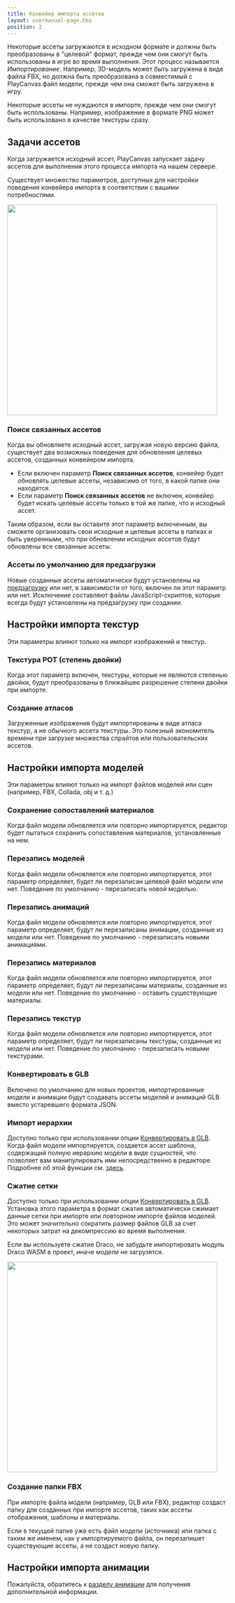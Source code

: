 ```yaml
---
title: Конвейер импорта ассетов
layout: usermanual-page.hbs
position: 2
---
```


Некоторые ассеты загружаются в исходном формате и должны быть преобразованы в "целевой" формат, прежде чем они смогут быть использованы в игре во время выполнения. Этот процесс называется *Импортирование*. Например, 3D-модель может быть загружена в виде файла FBX, но должна быть преобразована в совместимый с PlayCanvas файл модели, прежде чем она сможет быть загружена в игру.

Некоторые ассеты не нуждаются в импорте, прежде чем они смогут быть использованы. Например, изображение в формате PNG может быть использовано в качестве текстуры сразу.

## Задачи ассетов

Когда загружается исходный ассет, PlayCanvas запускает задачу ассетов для выполнения этого процесса импорта на нашем сервере.

Существует множество параметров, доступных для настройки поведения конвейера импорта в соответствии с вашими потребностями.

<img loading="lazy" src="/images/user-manual/assets/import-pipeline/asset-tasks.png" width="480">

### Поиск связанных ассетов

Когда вы обновляете исходный ассет, загружая новую версию файла, существует два возможных поведения для обновления целевых ассетов, созданных конвейером импорта.

* Если включен параметр **Поиск связанных ассетов**, конвейер будет обновлять целевые ассеты, независимо от того, в какой папке они находятся.
* Если параметр **Поиск связанных ассетов** не включен, конвейер будет искать целевые ассеты только в той же папке, что и исходный ассет.

Таким образом, если вы оставите этот параметр включенным, вы сможете организовать свои исходные и целевые ассеты в папках и быть уверенными, что при обновлении исходных ассетов будут обновлены все связанные ассеты.

### Ассеты по умолчанию для предзагрузки

Новые созданные ассеты автоматически будут установлены на [предзагрузку][2] или нет, в зависимости от того, включен ли этот параметр или нет. Исключение составляют файлы JavaScript-скриптов, которые всегда будут установлены на предзагрузку при создании.

## Настройки импорта текстур

Эти параметры влияют только на импорт изображений и текстур.

### Текстура POT (степень двойки)

Когда этот параметр включен, текстуры, которые не являются степенью двойки, будут преобразованы в ближайшее разрешение степени двойки при импорте.

### Создание атласов

Загруженные изображения будут импортированы в виде атласа текстур, а не обычного ассета текстуры. Это полезный экономитель времени при загрузке множества спрайтов или пользовательских ассетов.

## Настройки импорта моделей

Эти параметры влияют только на импорт файлов моделей или сцен (например, FBX, Collada, obj и т. д.)

### Сохранение сопоставлений материалов

Когда файл модели обновляется или повторно импортируется, редактор будет пытаться сохранить сопоставления материалов, установленные на нем.

### Перезапись моделей

Когда файл модели обновляется или повторно импортируется, этот параметр определяет, будет ли перезаписан целевой файл модели или нет. Поведение по умолчанию - перезаписать новой моделью.

### Перезапись анимаций

Когда файл модели обновляется или повторно импортируется, этот параметр определяет, будут ли перезаписаны анимации, созданные из модели или нет. Поведение по умолчанию - перезаписать новыми анимациями.

### Перезапись материалов

Когда файл модели обновляется или повторно импортируется, этот параметр определяет, будут ли перезаписаны материалы, созданные из модели или нет. Поведение по умолчанию - оставить существующие материалы.

### Перезапись текстур

Когда файл модели обновляется или повторно импортируется, этот параметр определяет, будут ли перезаписаны текстуры, созданные из модели или нет. Поведение по умолчанию - перезаписать новыми текстурами.

### Конвертировать в GLB

Включено по умолчанию для новых проектов, импортированные модели и анимации будут создавать ассеты моделей и анимаций GLB вместо устаревшего формата JSON.

### Импорт иерархии

Доступно только при использовании опции [Конвертировать в GLB](#convert-to-glb). Когда файл модели импортируется, создается ассет шаблона, содержащий полную иерархию модели в виде сущностей, что позволяет вам манипулировать ими непосредственно в редакторе. Подробнее об этой функции см. [здесь][3].

### Сжатие сетки

Доступно только при использовании опции [Конвертировать в GLB](#convert-to-glb). Установка этого параметра в формат сжатия автоматически сжимает данные сетки при импорте или повторном импорте файлов моделей. Это может значительно сократить размер файлов GLB за счет некоторых затрат на декомпрессию во время выполнения.

Если вы используете сжатие Draco, не забудьте импортировать модуль Draco WASM в проект, иначе модели не загрузятся.

<img loading="lazy" src="/images/user-manual/assets/import-pipeline/draco-import-button.png" width="480">

### Создание папки FBX

При импорте файла модели (например, GLB или FBX), редактор создаст папку для созданных при импорте ассетов, таких как ассеты отображения, шаблоны и материалы.

Если в текущей папке уже есть файл модели (источника) или папка с таким же именем, как у импортируемого файла, он перезапишет существующие ассеты, а не создаст новую папку.

## Настройки импорта анимации

Пожалуйста, обратитесь к [разделу анимации][4] для получения дополнительной информации.

[2]: /user-manual/assets/preloading-and-streaming/
[3]: /user-manual/assets/import-pipeline/import-hierarchy/
[4]: /user-manual/assets/animation/
